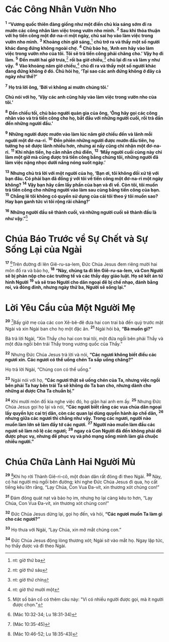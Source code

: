 # Các Công Nhân Vườn Nho
<sup><b>1</b></sup> **“Vương quốc thiên đàng giống như một điền chủ kia sáng sớm đi ra mướn các công nhân làm việc trong vườn nho mình.** <sup><b>2</b></sup> **Sau khi thỏa thuận với họ tiền công một đơ-na-ri một ngày, chủ sai họ vào làm việc trong vườn nho mình.** <sup><b>3</b></sup> **Khoảng chín giờ sáng,**[^1-8d0c4998-2b32-4dc5-97c9-d0751782e08c] **chủ trở ra và thấy một số người khác đang đứng không ngoài chợ.** <sup><b>4</b></sup> **Chủ bảo họ, ‘Anh em hãy vào làm việc trong vườn nho của tôi. Tôi sẽ trả tiền công phải chăng cho.’ Vậy họ đi làm.** <sup><b>5</b></sup> **Ðến mười hai giờ trưa,**[^2-8d0c4998-2b32-4dc5-97c9-d0751782e08c] **rồi ba giờ chiều,**[^3-8d0c4998-2b32-4dc5-97c9-d0751782e08c] **chủ lại đi ra và làm y như vậy.** <sup><b>6</b></sup> **Vào khoảng năm giờ chiều,**[^4-8d0c4998-2b32-4dc5-97c9-d0751782e08c] **chủ đi ra và thấy một số người khác đang đứng không ở đó. Chủ hỏi họ, ‘Tại sao các anh đứng không ở đây cả ngày như thế?’**

<sup><b>7</b></sup> **Họ trả lời ông, ‘Bởi vì không ai mướn chúng tôi.’**

**Chủ nói với họ, ‘Vậy các anh cũng hãy vào làm việc trong vườn nho của tôi.’**

<sup><b>8</b></sup> **Ðến chiều tối, chủ bảo người quản gia của ông, ‘Ông hãy gọi các công nhân vào và trả tiền công cho họ, bắt đầu với những người cuối, rồi trả dần đến những người đầu.’**

<sup><b>9</b></sup> **Những người được mướn vào làm lúc năm giờ chiều đến và lãnh mỗi người một đơ-na-ri.** <sup><b>10</b></sup> **Ðến phiên những người được mướn đầu tiên, họ tưởng họ sẽ được lãnh nhiều hơn, nhưng ai nấy cũng chỉ nhận một đơ-na-ri.** <sup><b>11</b></sup> **Khi nhận tiền, họ cằn nhằn chủ điền,** <sup><b>12</b></sup> **‘Mấy người cuối cùng này chỉ làm một giờ mà cũng được trả tiền công bằng chúng tôi, những người đã làm việc nặng nhọc dưới nắng nóng suốt ngày.’**

<sup><b>13</b></sup> **Nhưng chủ trả lời với một người của họ, ‘Bạn ơi, tôi không đối xử tệ với bạn đâu. Có phải bạn đã đồng ý với tôi về tiền công một đơ-na-ri một ngày không?** <sup><b>14</b></sup> **Vậy bạn hãy cầm lấy phần của bạn và đi về. Còn tôi, tôi muốn trả tiền công cho những người vào làm sau cùng bằng tiền công của bạn.** <sup><b>15</b></sup> **Chẳng lẽ tôi không có quyền sử dụng của cải tôi theo ý tôi muốn sao? Hay bạn ganh tức vì tôi rộng rãi chăng?’**

<sup><b>16</b></sup> **Những người đầu sẽ thành cuối, và những người cuối sẽ thành đầu là như vậy.”**[^5-8d0c4998-2b32-4dc5-97c9-d0751782e08c]

# Chúa Báo Trước về Sự Chết và Sự Sống Lại của Ngài
<sup><b>17</b></sup> [^1@-8d0c4998-2b32-4dc5-97c9-d0751782e08c]Trên đường đi lên Giê-ru-sa-lem, Ðức Chúa Jesus đem riêng mười hai môn đồ ra và bảo họ, <sup><b>18</b></sup> **“Này, chúng ta đi lên Giê-ru-sa-lem, và Con Người sẽ bị phản nộp cho các trưởng tế và các thầy dạy giáo luật. Họ sẽ kết án tử hình Người** <sup><b>19</b></sup> **và sẽ trao Người cho dân ngoại để bị chế nhạo, đánh bằng roi, và đóng đinh, nhưng ngày thứ ba, Người sẽ sống lại.”**

# Lời Yêu Cầu của Một Người Mẹ
<sup><b>20</b></sup> [^2@-8d0c4998-2b32-4dc5-97c9-d0751782e08c]Bấy giờ mẹ của các con Xê-bê-đê đưa hai con trai bà đến quỳ trước mặt Ngài và xin Ngài ban cho họ một đặc ân. <sup><b>21</b></sup> Ngài hỏi bà, **“Bà muốn gì?”**

Bà trả lời Ngài, “Xin Thầy cho hai con trai tôi, một đứa ngồi bên phải Thầy và một đứa ngồi bên trái Thầy trong vương quốc của Thầy.”

<sup><b>22</b></sup> Nhưng Ðức Chúa Jesus trả lời và nói, **“Các ngươi không biết điều các ngươi xin. Các ngươi có thể uống chén Ta sắp uống chăng?”**

Họ trả lời Ngài, “Chúng con có thể uống.”

<sup><b>23</b></sup> Ngài nói với họ, **“Các ngươi thật sẽ uống chén của Ta, nhưng việc ngồi bên phải Ta hay bên trái Ta sẽ không do Ta ban cho, nhưng dành cho những ai được Cha Ta chuẩn bị.”**

<sup><b>24</b></sup> Khi mười môn đồ kia nghe việc đó, họ giận hai anh em ấy. <sup><b>25</b></sup> Nhưng Ðức Chúa Jesus gọi họ lại và nói, **“Các ngươi biết rằng các vua chúa dân ngoại lấy quyền lực cai trị dân, còn các quan lại dùng quyền hành áp chế dân,** <sup><b>26</b></sup> **nhưng giữa các ngươi thì chẳng như vậy. Trong các ngươi, người nào muốn làm lớn sẽ làm đầy tớ các ngươi.** <sup><b>27</b></sup> **Người nào muốn làm đầu các ngươi sẽ làm nô lệ các ngươi;** <sup><b>28</b></sup> **ngay cả Con Người đã đến không phải để được phục vụ, nhưng để phục vụ và phó mạng sống mình làm giá chuộc nhiều người.”**

# Chúa Chữa Lành Hai Người Mù
<sup><b>29</b></sup> [^3@-8d0c4998-2b32-4dc5-97c9-d0751782e08c]Khi họ rời Thành Giê-ri-cô, một đoàn dân rất đông đi theo Ngài. <sup><b>30</b></sup> Này, có hai người mù ngồi bên đường; khi nghe Ðức Chúa Jesus đi qua, họ cất tiếng kêu lớn rằng, “Lạy Chúa, Con Vua Ða-vít, xin thương xót chúng con!”

<sup><b>31</b></sup> Ðám đông quát nạt và bảo họ im, nhưng họ lại càng kêu to hơn, “Lạy Chúa, Con Vua Ða-vít, xin thương xót chúng con!”

<sup><b>32</b></sup> Ðức Chúa Jesus dừng lại, gọi họ đến, và hỏi, **“Các ngươi muốn Ta làm gì cho các ngươi?”**

<sup><b>33</b></sup> Họ thưa với Ngài, “Lạy Chúa, xin mở mắt chúng con.”

<sup><b>34</b></sup> Ðức Chúa Jesus động lòng thương xót; Ngài sờ vào mắt họ. Ngay lập tức, họ thấy được và đi theo Ngài.

[^1-8d0c4998-2b32-4dc5-97c9-d0751782e08c]: nt: giờ thứ ba
[^2-8d0c4998-2b32-4dc5-97c9-d0751782e08c]: nt: giờ thứ sáu
[^3-8d0c4998-2b32-4dc5-97c9-d0751782e08c]: nt: giờ thứ chín
[^4-8d0c4998-2b32-4dc5-97c9-d0751782e08c]: nt: giờ thứ mười một
[^5-8d0c4998-2b32-4dc5-97c9-d0751782e08c]: Một số bản cổ có thêm câu này: "Vì có nhiều người được gọi, mà ít người được chọn."
[^1@-8d0c4998-2b32-4dc5-97c9-d0751782e08c]: (Mác 10:32-34; Lu 18:31-34)
[^2@-8d0c4998-2b32-4dc5-97c9-d0751782e08c]: (Mác 10:35-45)
[^3@-8d0c4998-2b32-4dc5-97c9-d0751782e08c]: (Mác 10:46-52; Lu 18:35-43)